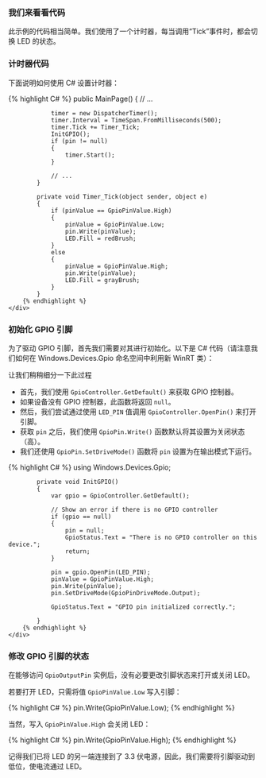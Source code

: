<h3> 我们来看看代码 </h3>
<div class="row">
  <div class="col-xs-24">
    <p>此示例的代码相当简单。我们使用了一个计时器，每当调用“Tick”事件时，都会切换 LED 的状态。</p>
    <h3> 计时器代码 </h3>
  </div>
  <div class="col-md-12 col-xs-24 col-no-padding">
    <p>下面说明如何使用 C# 设置计时器：</p>
  </div>
  <div class="col-md-12 col-xs-24">
        {% highlight C# %}
            public MainPage()
            {
                // ...

                timer = new DispatcherTimer();
                timer.Interval = TimeSpan.FromMilliseconds(500);
                timer.Tick += Timer_Tick;
                InitGPIO();
                if (pin != null)
                {
                    timer.Start();
                }

                // ...
            }

            private void Timer_Tick(object sender, object e)
            {
                if (pinValue == GpioPinValue.High)
                {
                    pinValue = GpioPinValue.Low;
                    pin.Write(pinValue);
                    LED.Fill = redBrush;
                }
                else
                {
                    pinValue = GpioPinValue.High;
                    pin.Write(pinValue);
                    LED.Fill = grayBrush;
                }
            }
        {% endhighlight %}
    </div>
</div>
<h3> 初始化 GPIO 引脚 </h3>
<div class="row">
    <div class="col-md-12 col-xs-24 col-no-padding">
        <p>为了驱动 GPIO 引脚，首先我们需要对其进行初始化。以下是 C# 代码（请注意我们如何在 Windows.Devices.Gpio 命名空间中利用新 WinRT 类）：</p>
        <p> 让我们稍稍细分一下此过程</p>
            <ul class="inline-list">
                <li>首先，我们使用 <code>GpioController.GetDefault()</code> 来获取 GPIO 控制器。</li>
                <li>如果设备没有 GPIO 控制器，此函数将返回 <code>null</code>。</li>
                <li>然后，我们尝试通过使用 <code>LED_PIN</code> 值调用 <code>GpioController.OpenPin()</code> 来打开引脚。</li>
                <li>获取 <code>pin</code> 之后，我们使用 <code>GpioPin.Write()</code> 函数默认将其设置为关闭状态（高）。</li>
                <li>我们还使用 <code>GpioPin.SetDriveMode()</code> 函数将 <code>pin</code> 设置为在输出模式下运行。</li>
            </ul>
    </div>
    <div class="col-md-12 col-xs-24">
        {% highlight C# %}
            using Windows.Devices.Gpio;

            private void InitGPIO()
            {
                var gpio = GpioController.GetDefault();

                // Show an error if there is no GPIO controller
                if (gpio == null)
                {
                    pin = null;
                    GpioStatus.Text = "There is no GPIO controller on this device.";
                    return;
                }

                pin = gpio.OpenPin(LED_PIN);
                pinValue = GpioPinValue.High;
                pin.Write(pinValue);
                pin.SetDriveMode(GpioPinDriveMode.Output);

                GpioStatus.Text = "GPIO pin initialized correctly.";

            }
        {% endhighlight %}
    </div>
</div>
<h3> 修改 GPIO 引脚的状态 </h3>
<div class="row">
  <div class="col-xs-24">
    <p>在能够访问 <code>GpioOutputPin</code> 实例后，没有必要更改引脚状态来打开或关闭 LED。</p>
  </div>
  <div class="col-md-12 col-xs-24 col-no-padding">
      <p>若要打开 LED，只需将值 <code>GpioPinValue.Low</code> 写入引脚：</p>
  </div>
  <div class="col-md-12 col-xs-24">
      {% highlight C# %}
          pin.Write(GpioPinValue.Low);
      {% endhighlight %}
  </div>
</div>
<div class="row">
    <div class="col-md-12 col-xs-24 col-no-padding">
        <p>当然，写入 <code>GpioPinValue.High</code> 会关闭 LED：</p>
    </div>
    <div class="col-md-12 col-xs-24">
        {% highlight C# %}
            pin.Write(GpioPinValue.High);
        {% endhighlight %}
    </div>
</div>








记得我们已将 LED 的另一端连接到了 3.3 伏电源，因此，我们需要将引脚驱动到低位，使电流通过 LED。

